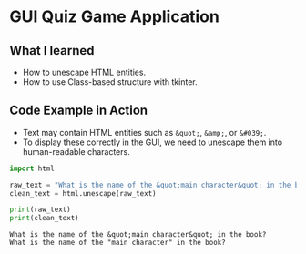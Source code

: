 # GUI Quiz Game Application

## What I learned
- How to unescape HTML entities.
- How to use Class-based structure with tkinter.

## Code Example in Action
- Text may contain HTML entities such as `&quot;`, `&amp;`, or `&#039;`. 
- To display these correctly in the GUI, we need to unescape them into human-readable characters.

```python
import html

raw_text = "What is the name of the &quot;main character&quot; in the book?"
clean_text = html.unescape(raw_text)

print(raw_text)
print(clean_text)
```

```
What is the name of the &quot;main character&quot; in the book?
What is the name of the "main character" in the book?
```